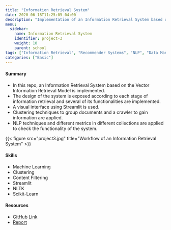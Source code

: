 ```yaml
---
title: "Information Retrieval System"
date: 2020-06-18T11:25:05-04:00
description: "Implementation of an Information Retrieval System based on the Vector Information Retrieval Model"
menu:
  sidebar:
    name: Information Retrieval System
    identifier: project-3
    weight: 10
    parent: school
tags: ["Information Retrieval", "Recommender Systems", "NLP", "Data Manipulation", "Importing & Cleaning Data", "Machine Learning"]
categories: ["Basic"]
---
```

#### Summary

* In this repo, an Information Retrieval System based on the Vector Information Retrieval Model is implemented.
* The design of the system is exposed according to each stage of information retrieval and several of its functionalities are implemented.
* A visual interface using Streamlit is used.
* Clustering techniques to group documents and a crawler to gain information are applied.
* NLP techniques and different metrics in different collections are applied to check the functionality of the system.


{{< figure src="project3.jpg" title="Workflow of an Information Retrieval System" >}}

#### **Skills**

- Machine Learning
- Clustering
- Content Filtering
- Streamlit
- NLTK
- Scikit-Learn

#### Resources

- [GitHub Link](https://github.com/lorainemg/information-retrieval-system)
- [Report](https://github.com/lorainemg/information-retrieval-system/blob/main/doc/C511%20Loraine%20Monteagudo%2C%20Tony%20Raul%20Blanco.pdf)